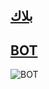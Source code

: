 ## [بلاك](https://t.me/a_t_9) ###

## [BOT](https://t.me/Termux_session_bot) ###

![BOT](https://graph.org/file/d437a98541b78d134c371.jpg)
